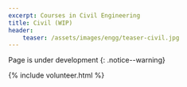 ```yaml
---
excerpt: Courses in Civil Engineering
title: Civil (WIP)
header:
    teaser: /assets/images/engg/teaser-civil.jpg
---
```

Page is under development
{: .notice--warning}

{% include volunteer.html %}